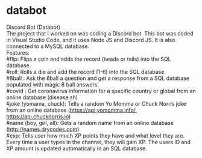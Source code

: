 # databot
Discord Bot (Databot)\
The project that I worked on was coding a Discord bot. This bot was coded in Visual Studio Code, and it uses Node JS and Discord JS. It is also connected to a MySQL database.\
Features:\
#flip: Flips a coin and adds the record (heads or tails) into the SQL database.\
#roll: Rolls a die and add the record (1-6) into the SQL database.\
#8ball <question>: Ask the 8ball a question and get a response from a SQL database populated with magic 8 ball answers.\
#covid <country name>: Get coronavirus information for a specific country or global from an online database (disease.sh)\
#joke (yomama, chuck): Tells a random Yo Momma or Chuck Norris joke from an online database (https://api.yomomma.info/, https://api.chucknorris.io)\
#name (boy, girl, all): Gets a random name from an online database (http://names.drycodes.com)\
#exp: Tells user how much XP points they have and what level they are. Every time a user types in the channel, they will gain XP. The users ID and XP amount is updated automatically in an SQL database.
